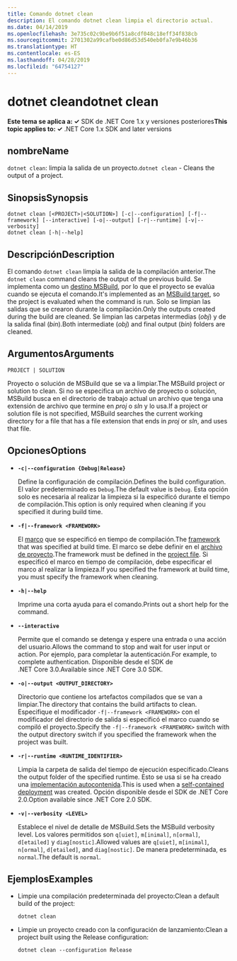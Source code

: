 ```yaml
---
title: Comando dotnet clean
description: El comando dotnet clean limpia el directorio actual.
ms.date: 04/14/2019
ms.openlocfilehash: 3e735c02c9be9b6f51a8cdf048c18eff34f838cb
ms.sourcegitcommit: 2701302a99cafbe0d86d53d540eb0fa7e9b46b36
ms.translationtype: HT
ms.contentlocale: es-ES
ms.lasthandoff: 04/28/2019
ms.locfileid: "64754127"
---
```

# <a name="dotnet-clean"></a><span data-ttu-id="7b7bb-103">dotnet clean</span><span class="sxs-lookup"><span data-stu-id="7b7bb-103">dotnet clean</span></span>

<span data-ttu-id="7b7bb-104">**Este tema se aplica a: ✓** SDK de .NET Core 1.x y versiones posteriores</span><span class="sxs-lookup"><span data-stu-id="7b7bb-104">**This topic applies to: ✓** .NET Core 1.x SDK and later versions</span></span>

<!-- todo: uncomment when all CLI commands are reviewed
[!INCLUDE [topic-appliesto-net-core-all](../../../includes/topic-appliesto-net-core-all.md)]
-->

## <a name="name"></a><span data-ttu-id="7b7bb-105">nombre</span><span class="sxs-lookup"><span data-stu-id="7b7bb-105">Name</span></span>

<span data-ttu-id="7b7bb-106">`dotnet clean`: limpia la salida de un proyecto.</span><span class="sxs-lookup"><span data-stu-id="7b7bb-106">`dotnet clean` - Cleans the output of a project.</span></span>

## <a name="synopsis"></a><span data-ttu-id="7b7bb-107">Sinopsis</span><span class="sxs-lookup"><span data-stu-id="7b7bb-107">Synopsis</span></span>

```
dotnet clean [<PROJECT>|<SOLUTION>] [-c|--configuration] [-f|--framework] [--interactive] [-o|--output] [-r|--runtime] [-v|--verbosity]
dotnet clean [-h|--help]
```

## <a name="description"></a><span data-ttu-id="7b7bb-108">Descripción</span><span class="sxs-lookup"><span data-stu-id="7b7bb-108">Description</span></span>

<span data-ttu-id="7b7bb-109">El comando `dotnet clean` limpia la salida de la compilación anterior.</span><span class="sxs-lookup"><span data-stu-id="7b7bb-109">The `dotnet clean` command cleans the output of the previous build.</span></span> <span data-ttu-id="7b7bb-110">Se implementa como un [destino MSBuild](/visualstudio/msbuild/msbuild-targets), por lo que el proyecto se evalúa cuando se ejecuta el comando.</span><span class="sxs-lookup"><span data-stu-id="7b7bb-110">It's implemented as an [MSBuild target](/visualstudio/msbuild/msbuild-targets), so the project is evaluated when the command is run.</span></span> <span data-ttu-id="7b7bb-111">Solo se limpian las salidas que se crearon durante la compilación.</span><span class="sxs-lookup"><span data-stu-id="7b7bb-111">Only the outputs created during the build are cleaned.</span></span> <span data-ttu-id="7b7bb-112">Se limpian las carpetas intermedias (*obj*) y de la salida final (*bin*).</span><span class="sxs-lookup"><span data-stu-id="7b7bb-112">Both intermediate (*obj*) and final output (*bin*) folders are cleaned.</span></span>

## <a name="arguments"></a><span data-ttu-id="7b7bb-113">Argumentos</span><span class="sxs-lookup"><span data-stu-id="7b7bb-113">Arguments</span></span>

`PROJECT | SOLUTION`

<span data-ttu-id="7b7bb-114">Proyecto o solución de MSBuild que se va a limpiar.</span><span class="sxs-lookup"><span data-stu-id="7b7bb-114">The MSBuild project or solution to clean.</span></span> <span data-ttu-id="7b7bb-115">Si no se especifica un archivo de proyecto o solución, MSBuild busca en el directorio de trabajo actual un archivo que tenga una extensión de archivo que termine en *proj* o *sln* y lo usa.</span><span class="sxs-lookup"><span data-stu-id="7b7bb-115">If a project or solution file is not specified, MSBuild searches the current working directory for a file that has a file extension that ends in *proj* or *sln*, and uses that file.</span></span>

## <a name="options"></a><span data-ttu-id="7b7bb-116">Opciones</span><span class="sxs-lookup"><span data-stu-id="7b7bb-116">Options</span></span>

* **`-c|--configuration {Debug|Release}`**

  <span data-ttu-id="7b7bb-117">Define la configuración de compilación.</span><span class="sxs-lookup"><span data-stu-id="7b7bb-117">Defines the build configuration.</span></span> <span data-ttu-id="7b7bb-118">El valor predeterminado es `Debug`.</span><span class="sxs-lookup"><span data-stu-id="7b7bb-118">The default value is `Debug`.</span></span> <span data-ttu-id="7b7bb-119">Esta opción solo es necesaria al realizar la limpieza si la especificó durante el tiempo de compilación.</span><span class="sxs-lookup"><span data-stu-id="7b7bb-119">This option is only required when cleaning if you specified it during build time.</span></span>

* **`-f|--framework <FRAMEWORK>`**

  <span data-ttu-id="7b7bb-120">El [marco](../../standard/frameworks.md) que se especificó en tiempo de compilación.</span><span class="sxs-lookup"><span data-stu-id="7b7bb-120">The [framework](../../standard/frameworks.md) that was specified at build time.</span></span> <span data-ttu-id="7b7bb-121">El marco se debe definir en el [archivo de proyecto](csproj.md).</span><span class="sxs-lookup"><span data-stu-id="7b7bb-121">The framework must be defined in the [project file](csproj.md).</span></span> <span data-ttu-id="7b7bb-122">Si especificó el marco en tiempo de compilación, debe especificar el marco al realizar la limpieza.</span><span class="sxs-lookup"><span data-stu-id="7b7bb-122">If you specified the framework at build time, you must specify the framework when cleaning.</span></span>

* **`-h|--help`**

  <span data-ttu-id="7b7bb-123">Imprime una corta ayuda para el comando.</span><span class="sxs-lookup"><span data-stu-id="7b7bb-123">Prints out a short help for the command.</span></span>

* **`--interactive`**

  <span data-ttu-id="7b7bb-124">Permite que el comando se detenga y espere una entrada o una acción del usuario.</span><span class="sxs-lookup"><span data-stu-id="7b7bb-124">Allows the command to stop and wait for user input or action.</span></span> <span data-ttu-id="7b7bb-125">Por ejemplo, para completar la autenticación.</span><span class="sxs-lookup"><span data-stu-id="7b7bb-125">For example, to complete authentication.</span></span> <span data-ttu-id="7b7bb-126">Disponible desde el SDK de .NET Core 3.0.</span><span class="sxs-lookup"><span data-stu-id="7b7bb-126">Available since .NET Core 3.0 SDK.</span></span>

* **`-o|--output <OUTPUT_DIRECTORY>`**

  <span data-ttu-id="7b7bb-127">Directorio que contiene los artefactos compilados que se van a limpiar.</span><span class="sxs-lookup"><span data-stu-id="7b7bb-127">The directory that contains the build artifacts to clean.</span></span> <span data-ttu-id="7b7bb-128">Especifique el modificador `-f|--framework <FRAMEWORK>` con el modificador del directorio de salida si especificó el marco cuando se compiló el proyecto.</span><span class="sxs-lookup"><span data-stu-id="7b7bb-128">Specify the `-f|--framework <FRAMEWORK>` switch with the output directory switch if you specified the framework when the project was built.</span></span>

* **`-r|--runtime <RUNTIME_IDENTIFIER>`**

  <span data-ttu-id="7b7bb-129">Limpia la carpeta de salida del tiempo de ejecución especificado.</span><span class="sxs-lookup"><span data-stu-id="7b7bb-129">Cleans the output folder of the specified runtime.</span></span> <span data-ttu-id="7b7bb-130">Esto se usa si se ha creado una [implementación autocontenida](../deploying/index.md#self-contained-deployments-scd).</span><span class="sxs-lookup"><span data-stu-id="7b7bb-130">This is used when a [self-contained deployment](../deploying/index.md#self-contained-deployments-scd) was created.</span></span> <span data-ttu-id="7b7bb-131">Opción disponible desde el SDK de .NET Core 2.0.</span><span class="sxs-lookup"><span data-stu-id="7b7bb-131">Option available since .NET Core 2.0 SDK.</span></span>

* **`-v|--verbosity <LEVEL>`**

  <span data-ttu-id="7b7bb-132">Establece el nivel de detalle de MSBuild.</span><span class="sxs-lookup"><span data-stu-id="7b7bb-132">Sets the MSBuild verbosity level.</span></span> <span data-ttu-id="7b7bb-133">Los valores permitidos son `q[uiet]`, `m[inimal]`, `n[ormal]`, `d[etailed]` y `diag[nostic]`.</span><span class="sxs-lookup"><span data-stu-id="7b7bb-133">Allowed values are `q[uiet]`, `m[inimal]`, `n[ormal]`, `d[etailed]`, and `diag[nostic]`.</span></span> <span data-ttu-id="7b7bb-134">De manera predeterminada, es `normal`.</span><span class="sxs-lookup"><span data-stu-id="7b7bb-134">The default is `normal`.</span></span>

## <a name="examples"></a><span data-ttu-id="7b7bb-135">Ejemplos</span><span class="sxs-lookup"><span data-stu-id="7b7bb-135">Examples</span></span>

* <span data-ttu-id="7b7bb-136">Limpie una compilación predeterminada del proyecto:</span><span class="sxs-lookup"><span data-stu-id="7b7bb-136">Clean a default build of the project:</span></span>

  ```console
  dotnet clean
  ```

* <span data-ttu-id="7b7bb-137">Limpie un proyecto creado con la configuración de lanzamiento:</span><span class="sxs-lookup"><span data-stu-id="7b7bb-137">Clean a project built using the Release configuration:</span></span>

  ```console
  dotnet clean --configuration Release
  ```